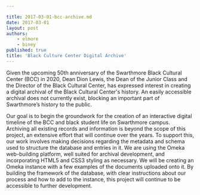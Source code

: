 ```yaml
---

title: 2017-03-01-bcc-archive.md
date: 2017-03-01
layout: post
authors:
    - elmore
    - biney
published: true
title: 'Black Culture Center Digital Archive'
---
```


Given the upcoming 50th anniversary of the Swarthmore Black Cultural Center (BCC) in 2020, Dean Dion Lewis, the Dean of the Junior Class and the Director of the Black Cultural Center, has expressed interest in creating a digital archival of the Black Cultural Center's history. An easily accessible archival does not currently exist, blocking an important part of Swarthmore’s history to the public.

Our goal is to begin the groundwork for the creation of an interactive digital timeline of the BCC and black student life on Swarthmore campus. Archiving all existing records and information is beyond the scope of this project, an extensive effort that will continue over the years. To support this, our work involves making decisions regarding the metadata and schema used to structure the database and entries in it. We are using the Omeka web-building platform, well suited for archival development, and incorporating HTML5 and CSS3 styling as necessary. We will be creating an Omeka instance with a few examples of the documents uploaded onto it. By building the framework of the database, with clear instructions about our process and how to add to the instance, this project will continue to be accessible to further development. 